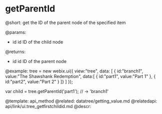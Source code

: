 getParentId
=============


@short: get the ID of the parent node of the specified item
	

@params:
- id 	id 		ID of the child node

@returns:
- id 	id 	ID of the parent node

@example:
tree = new webix.ui({
    view:"tree",
    data: [
        { id:"branch1", value:"The Shawshank Redemption", data:[
            { id:"part1", value:"Part 1" },
            { id:"part2", value:"Part 2" }
        ]}
    ]
});
 
var child = tree.getParentId('part1'); // -> 'branch1'

@template:	api_method
@related:
	datatree/getting_value.md
@relatedapi:
	api/link/ui.tree_getfirstchildid.md
@descr:
